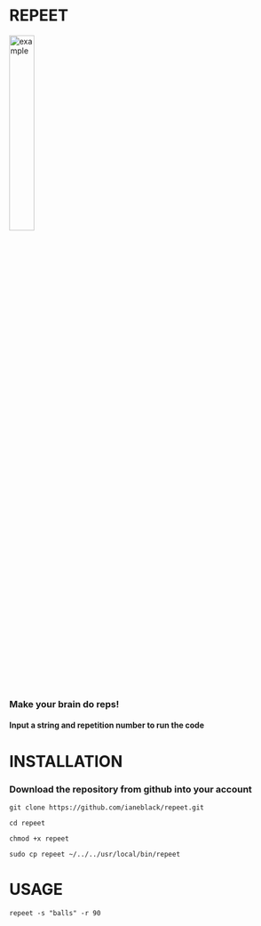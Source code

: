 # REPEET

<img src="https://external-content.duckduckgo.com/iu/?u=https%3A%2F%2Fcdn.xl.thumbs.canstockphoto.com%2Fbrain-doing-sports-stock-photography_csp11298301.jpg&f=1&nofb=1&ipt=5a12f3bf2dfcd882bfcf213c763182c7c916ab5285d885029b72b0c4ebc38b13&ipo=images" alt="example" width="30%"/>

### Make your brain do reps!

#### Input a string and repetition number to run the code

# INSTALLATION

### Download the repository from github into your account

```
git clone https://github.com/ianeblack/repeet.git
```

```
cd repeet
```

```
chmod +x repeet
```

```
sudo cp repeet ~/../../usr/local/bin/repeet
```

# USAGE

`repeet -s "balls" -r 90`

